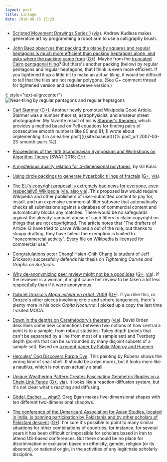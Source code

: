 ```yaml
---
layout: post
title: Linkage
date: 2018-06-15 15:23
---
```

* [Scripted Movement Drawings Series 1](http://matsysdesign.com/2014/07/13/scripted-movement-drawings-series-1/) ([via](http://www.bldgblog.com/2014/11/art-arm/)). Andrew Kudless makes generative art by programming a robot arm to use a calligraphy brush.

* [John Baez observes that packing the plane by squares and regular heptagons is much more efficient than packing heptagons alone, and asks where the packing came from](https://twitter.com/johncarlosbaez/status/1001140149332336641) ([G+](https://web.archive.org/web/20190210060904/https://plus.google.com/100003628603413742554/posts/N7sAWnCHueC)). Maybe from the [truncated Cairo pentagonal tiling](https://commons.wikimedia.org/wiki/File:Whirl_square_tiling.svg)? But there's another packing (below) by regular pentagons and regular heptagons, that I think is even more efficient. If you tightened it up a little bit to make an actual tiling, it would be difficult to tell that the tiles are not regular polygons. (See G+ comment thread for tightened version and basketweave version.)

{: style="text-align:center"}
![Near-tiling by regular pentagons and regular heptagons]({{site.baseurl}}/assets/2018/heptagons-and-pentagons.svg)

* [Carl Størmer](https://en.wikipedia.org/wiki/Carl_St%C3%B8rmer) ([G+](https://web.archive.org/web/20190210060827/https://plus.google.com/100003628603413742554/posts/jm8iJyuHP79)). Another newly promoted Wikipedia Good Article. Størmer was a number theorist, astrophysicist, and amateur street photographer. My favorite result of his is [Størmer's theorem](https://en.wikipedia.org/wiki/St%C3%B8rmer%27s_theorem), which provides a method based on Pell equations for finding pairs of consecutive smooth numbers like 80 and 81; [I wrote about implementing it in an earlier post]({{site.baseurl}}{% post_url 2007-03-23-smooth-pairs %}).

* [Proceedings of the 16th Scandinavian Symposium and Workshops on Algorithm Theory](http://drops.dagstuhl.de/portals/lipics/index.php?semnr=16070) (SWAT 2018; [G+](https://web.archive.org/web/20190210060800/https://plus.google.com/100003628603413742554/posts/6jPV6E7wW3F)).

* [A mysterious duality relation for 4-dimensional polytopes](https://gilkalai.wordpress.com/2018/06/06/a-mysterious-duality-relation-for-4-dimensional-polytopes/), by Gil Kalai.

* [Using circle packings to generate hyperbolic tilings of fractals](https://westy31.home.xs4all.nl/PoincareMeetsMandelbrot/PoincareMeetsMandelbrot.html) ([G+](https://web.archive.org/web/20190210060614/https://plus.google.com/100003628603413742554/posts/NfRTh5qdHyp), [via](https://web.archive.org/web/20190210060648/https://plus.google.com/100749485701818304238/posts/1X7Zr8ASq1c)).

* [The EU's copyright proposal is extremely bad news for everyone, even (especially!) Wikipedia](https://www.eff.org/deeplinks/2018/06/eus-copyright-proposal-extremely-bad-news-everyone-even-especially-wikipedia) ([via](https://news.ycombinator.com/item?id=17260148), [also via](https://boingboing.net/2018/06/07/thanks-axel-voss.html)). This proposed law would require Wikipedia and other publishers of user-submitted content to pay for, install, and run expensive commercial filter software that automatically checks all submissions against a database of commercial content and automatically blocks any matches. There would be no safeguards against the already-rampant abuse of such filters to claim copyright on things that are not copyrighted. The article notes that "The drafters of Article 13 have tried to carve Wikipedia out of the rule, but thanks to sloppy drafting, they have failed: the exemption is limited to "noncommercial activity". Every file on Wikipedia is licensed for commercial use."

* [Congratulations octor Chang!](https://web.archive.org/web/20190210060529/https://plus.google.com/+JeffErickson/posts/3Uu4L1pzrsC) Hsien-Chih Chang (a student of Jeff Erickson) successfully defends his thesis on _Tightening Curves and Graphs on Surfaces_.

* [Why de-anonymizing peer review might not be a good idea](https://naegle.wustl.edu/2018/06/05/signing-my-peer-review-unintended-consequences-and-gender/) ([G+](https://web.archive.org/web/20190210060458/https://plus.google.com/100003628603413742554/posts/TCASa5NQaSn), [via](https://retractionwatch.com/2018/06/09/weekend-reads-scientists-citing-themselves-gender-and-clinical-trials-jail-after-plagiarism/)). If the reviewer is a woman, it might cause her review to be taken a lot less respectfully than if it were anonymous.

* [Gabriel Orozco's _Mapa estelar en árbol_, 2009](http://www.clevelandart.org/art/2009.343) ([G+](https://web.archive.org/web/20190210060428/https://plus.google.com/100003628603413742554/posts/SoZBvSHU6jX)). If you like this, or Orozco's other pieces involving circle and sphere tangencies, there's plenty more in his book _Orbita Nocturna_. I picked up a copy the last time I visited MOCA.

* [Down in the depths on Carathéodory’s theorem](https://mappingignorance.org/2018/05/07/down-in-the-depths-on-caratheodorys-theorem/) ([via](http://aperiodical.com/2018/06/carnival-of-mathematics-158/)). David Orden describes some new connections between two notions of how central a point is to a sample, from robust statistics: Tukey depth (points that can't be separated by a line from most of a sample set) and Tverberg depth (points that can be surrounded by many disjoint subsets of a sample set). Based on [a recent paper by Fabila-Monroy and Huemer](https://doi.org/10.1007/s00454-017-9893-8).

* [Hercules' Dog Discovers Purple Dye](https://en.wikipedia.org/wiki/Hercules%27_Dog_Discovers_Purple_Dye). This painting by Rubens shows the wrong kind of snail shell. It should be a dye murex, but it looks more like a nautilus, which is not even actually a snail.

* [Unique Weathering Pattern Creates Fascinating Geometric Ripples on a Chain Link Fence](http://www.thisiscolossal.com/2018/06/unique-weathering-chain-link-fence/) ([G+](https://web.archive.org/web/20190210060234/https://plus.google.com/100003628603413742554/posts/BZM85iq4Xpa), [via](https://web.archive.org/web/20190210060328/https://plus.google.com/+Colossal/posts/b4pkQgQUZY2)). It looks like a reaction-diffusion system, but it's not clear what's reacting and diffusing.

* [Gödel, Escher ... what?](https://web.archive.org/web/20190210060203/https://plus.google.com/113086553300459368002/posts/excZpEqQRsD). Greg Egan makes five-dimensional shapes with ten different two-dimensional shadows.

* [The conference of the (American) Association for Asian Studies, located in India, is banning participation by Pakistanis and by other scholars of Pakistani descent](https://www.insidehighered.com/news/2018/06/14/conference-scholars-asia-turns-dispute-over-academic-freedom) ([G+](https://web.archive.org/web/20190210060132/https://plus.google.com/100003628603413742554/posts/6ELQWhJBJbf)). I'm sure it's possible to point to many similar situations for other combinations of countries; for instance, for several years it has been difficult or impossible for scholars based in Iran to attend US-based conferences. But there should be no place for discrimination or exclusion based on ethnicity, gender, religion (or its absence), or national origin, in the activities of any legitimate scholarly discipline.